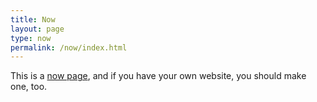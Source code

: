 ```yaml
---
title: Now
layout: page
type: now
permalink: /now/index.html
---
```


This is a [now page](https://nownownow.com/about), and if you have your own website, you should make one, too.

